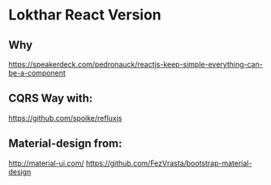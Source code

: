 # Lokthar React Version

## Why

https://speakerdeck.com/pedronauck/reactjs-keep-simple-everything-can-be-a-component

## CQRS Way with:

https://github.com/spoike/refluxjs

## Material-design from:

http://material-ui.com/
https://github.com/FezVrasta/bootstrap-material-design
